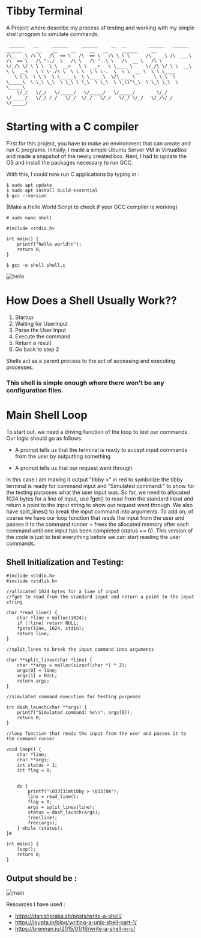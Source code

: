 # Tibby Terminal
A Project where describe my process of testing and working with my simple shell program to simulate commands.

```
 ______   __     ______     ______     __  __        ______   ______     ______     __    __     __     __   __     ______     __        
/\__  _\ /\ \   /\  == \   /\  == \   /\ \_\ \      /\__  _\ /\  ___\   /\  == \   /\ "-./  \   /\ \   /\ "-.\ \   /\  __ \   /\ \       
\/_/\ \/ \ \ \  \ \  __<   \ \  __<   \ \____ \     \/_/\ \/ \ \  __\   \ \  __<   \ \ \-./\ \  \ \ \  \ \ \-.  \  \ \  __ \  \ \ \____  
   \ \_\  \ \_\  \ \_____\  \ \_____\  \/\_____\       \ \_\  \ \_____\  \ \_\ \_\  \ \_\ \ \_\  \ \_\  \ \_\\"\_\  \ \_\ \_\  \ \_____\ 
    \/_/   \/_/   \/_____/   \/_____/   \/_____/        \/_/   \/_____/   \/_/ /_/   \/_/  \/_/   \/_/   \/_/ \/_/   \/_/\/_/   \/_____/ 
```                                                                                                                                    

# Starting with a C compiler
First for this project, you have to make an environment that can create and run C programs.
Initially, I made a simple Ubuntu Server VM in VirtualBox and made a snapshot of the newly created box.
Next, I had to update the OS and install the packages necessary to run GCC.

With this, I could now run C applications by typing in :

```
$ sudo apt update
$ sudo apt install build-essential
$ gcc --version
```
(Make a Hello World Script to check if your GCC compiler is working)

```
# sudo nano shell

#include <stdio.h>

int main() {
    printf("hello world\n");
    return 0;
}
```

```
$ gcc -o shell shell.c
```
![hello](https://github.com/user-attachments/assets/15256d8c-3ea8-453e-99d1-d35212170ceb)

# How Does a Shell Usually Work??
1. Startup
4. Waiting for UserInput
5. Parse the User Input
6. Execute the command
7. Return a result
8. Go back to step 2

Shells act as a parent process to the act of accessing and executing processes. 

### This shell is simple enough where there won't be any configuration files. 

# Main Shell Loop
To start out, we need a driving function of the loop to test our commands. Our logic should go as follows: 

- A prompt tells us that the terminal is ready to accept input commands from the user by outputting 
something

- A prompt tells us that our request went through 

In this case I am making it output "tibby >" in red to symbolize the tibby terminal is ready for command input and "Simulated command:" to show for the testing purposes what the user input was.
So far, we need to allocated 1024 bytes for a line of input, use fget() to read from the standard input and return a point to the input string to show our request went through. We also have 
split_lines() to break the input command into arguments. To add on, of coarse we have our loop function that reads the input from the user and passes it to the command runner + frees the allocated memory
after each command until one input has been completed (status == 0). This version of the code is just to test everything before we can start reading the user commands.

## Shell Initialization and Testing: 
```
#include <stdio.h>
#include <stdlib.h>

//allocated 1024 bytes for a line of input
//fget to read from the standard input and return a point to the input string

char *read_line() {
    char *line = malloc(1024); 
    if (!line) return NULL;
    fgets(line, 1024, stdin); 
    return line;
}

//split_lines to break the input command into arguments

char **split_lines(char *line) {
    char **args = malloc(sizeof(char *) * 2); 
    args[0] = line;
    args[1] = NULL;
    return args;
}

//simulated command execution for testing purposes

int dash_launch(char **args) {
    printf("Simulated command: %s\n", args[0]);
    return 0; 
}

//loop function that reads the input from the user and passes it to the command runner

void loop() {
    char *line;
    char **args;
    int status = 1;
    int flag = 0;


    do {
        printf("\033[31mtibby > \033[0m");
        line = read_line();
        flag = 0;
        args = split_lines(line);
        status = dash_launch(args);
        free(line);
        free(args);
    } while (status);
}#

int main() {
    loop();
    return 0;
}
```

## Output should be : 
![main](https://github.com/user-attachments/assets/6d49db60-cfce-4fd1-ab49-ae9f6515e9b0)


Resources I have used : 
- https://danishpraka.sh/posts/write-a-shell/
-  https://igupta.in/blog/writing-a-unix-shell-part-1/
-  https://brennan.io/2015/01/16/write-a-shell-in-c/

